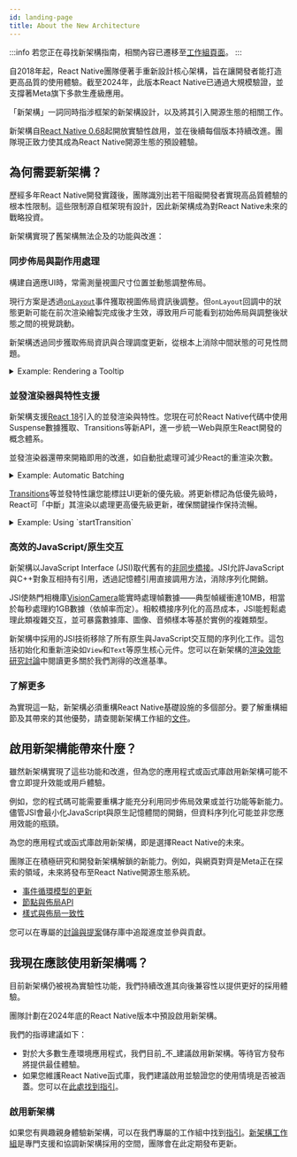 ```yaml
---
id: landing-page
title: About the New Architecture
---
```


:::info
若您正在尋找新架構指南，相關內容已遷移至[工作組頁面](https://github.com/reactwg/react-native-new-architecture#guides)。
:::

自2018年起，React Native團隊便著手重新設計核心架構，旨在讓開發者能打造更高品質的使用體驗。截至2024年，此版本React Native已通過大規模驗證，並支撐著Meta旗下多款生產級應用。

「新架構」一詞同時指涉框架的新架構設計，以及將其引入開源生態的相關工作。

新架構自[React Native 0.68](/blog/2022/03/30/version-068#opting-in-to-the-new-architecture)起開放實驗性啟用，並在後續每個版本持續改進。團隊現正致力使其成為React Native開源生態的預設體驗。

## 為何需要新架構？

歷經多年React Native開發實踐後，團隊識別出若干阻礙開發者實現高品質體驗的根本性限制。這些限制源自框架現有設計，因此新架構成為對React Native未來的戰略投資。

新架構實現了舊架構無法企及的功能與改進：

### 同步佈局與副作用處理

構建自適應UI時，常需測量視圖尺寸位置並動態調整佈局。

現行方案是透過[`onLayout`](/docs/view#onlayout)事件獲取視圖佈局資訊後調整。但`onLayout`回調中的狀態更新可能在前次渲染繪製完成後才生效，導致用戶可能看到初始佈局與調整後狀態之間的視覺跳動。

新架構透過同步獲取佈局資訊與合理調度更新，從根本上消除中間狀態的可見性問題。

<details>
<summary>Example: Rendering a Tooltip</summary>

Measuring and placing a tooltip above a view allows us to showcase what synchronous rendering unlocks. The tooltip needs to know the position of its target view to determine where it should render.

In the current architecture, we use `onLayout` to get the measurements of the view and then update the positioning of the tooltip based on where the view is.

```jsx
function ViewWithTooltip() {
  // ...

  // We get the layout information and pass to ToolTip to position itself
  const onLayout = React.useCallback(event => {
    targetRef.current?.measureInWindow((x, y, width, height) => {
      // This state update is not guaranteed to run in the same commit
      // This results in a visual "jump" as the ToolTip repositions itself
      setTargetRect({x, y, width, height});
    });
  }, []);

  return (
    <>
      <View ref={targetRef} onLayout={onLayout}>
        <Text>Some content that renders a tooltip above</Text>
      </View>
      <Tooltip targetRect={targetRect} />
    </>
  );
}
```

With the New Architecture, we can use [`useLayoutEffect`](https://react.dev/reference/react/useLayoutEffect) to synchronously measure and apply layout updates in a single commit, avoiding the visual "jump".

```jsx
function ViewWithTooltip() {
  // ...

  useLayoutEffect(() => {
    // The measurement and state update for `targetRect` happens in a single commit
    // allowing ToolTip to position itself without intermediate paints
    targetRef.current?.measureInWindow((x, y, width, height) => {
      setTargetRect({x, y, width, height});
    });
  }, [setTargetRect]);

  return (
    <>
      <View ref={targetRef}>
        <Text>Some content that renders a tooltip above</Text>
      </View>
      <Tooltip targetRect={targetRect} />
    </>
  );
}
```

<div className="TwoColumns TwoFigures">
 <figure>
  <img src="/img/new-architecture/async-on-layout.gif" alt="A view that is moving to the corners of the viewport and center with a tooltip rendered either above or below it. The tooltip is rendered after a short delay after the view moves" />
  <figcaption>Asynchronous measurement and render of the ToolTip. [See code](https://gist.github.com/lunaleaps/eabd653d9864082ac1d3772dac217ab9).</figcaption>
</figure>
<figure>
  <img src="/img/new-architecture/sync-use-layout-effect.gif" alt="A view that is moving to the corners of the viewport and center with a tooltip rendered either above or below it. The view and tooltip move in unison." />
  <figcaption>Synchronous measurement and render of the ToolTip. [See code](https://gist.github.com/lunaleaps/148756563999c83220887757f2e549a3).</figcaption>
</figure>
</div>

</details>

### 並發渲染器與特性支援

新架構支援[React 18](https://react.dev/blog/2022/03/29/react-v18)引入的並發渲染與特性。您現在可於React Native代碼中使用Suspense數據獲取、Transitions等新API，進一步統一Web與原生React開發的概念體系。

並發渲染器還帶來開箱即用的改進，如自動批處理可減少React的重渲染次數。

<details>
<summary>Example: Automatic Batching</summary>

With the New Architecture, you'll get automatic batching with the React 18 renderer.

In this example, a slider specifies how many tiles to render. Dragging the slider from 0 to 1000 will fire off a quick succession of state updates and re-renders.

In comparing the renderers for the [same code](https://gist.github.com/lunaleaps/79bb6f263404b12ba57db78e5f6f28b2), you can visually notice the renderer provides a smoother UI, with less intermediate UI updates. State updates from native event handlers, like this native Slider component, are now batched.

<div className="TwoColumns TwoFigures">
 <figure>
  <img src="/img/new-architecture/legacy-renderer.gif" alt="A video demonstrating an app rendering many views according to a slider input. The slider value is adjusted from 0 to 1000 and the UI slowly catches up to rendering 1000 views." />
  <figcaption>Rendering frequent state updates with legacy renderer.</figcaption>
</figure>
<figure>
  <img src="/img/new-architecture/react18-renderer.gif" alt="A video demonstrating an app rendering many views according to a slider input. The slider value is adjusted from 0 to 1000 and the UI resolves to 1000 views faster than the previous example, without as many intermediate states." />
  <figcaption>Rendering frequent state updates with React 18 renderer.</figcaption>
</figure>
</div>
</details>

[Transitions](https://react.dev/reference/react/useTransition)等並發特性讓您能標註UI更新的優先級。將更新標記為低優先級時，React可「中斷」其渲染以處理更高優先級更新，確保關鍵操作保持流暢。

<details>
<summary>Example: Using `startTransition`</summary>

We can build on the previous example to showcase how transitions can interrupt in-progress rendering to handle a newer state update.

We wrap the tile number state update with `startTransition` to indicate that rendering the tiles can be interrupted. `startTransition` also provides a `isPending` flag to tell us when the transition is complete.

```jsx
function TileSlider({value, onValueChange}) {
  const [isPending, startTransition] = useTransition();

  return (
    <>
      <View>
        <Text>
          Render {value} Tiles
        </Text>
        <ActivityIndicator animating={isPending} />
      </View>
      <Slider
        value={1}
        minimumValue={1}
        maximumValue={1000}
        step={1}
        onValueChange={newValue => {
          startTransition(() => {
            onValueChange(newValue);
          });
        }}
      />
    </>
  );
}

function ManyTiles() {
  const [value, setValue] = useState(1);
  const tiles = generateTileViews(value);
  return (
      <TileSlider onValueChange={setValue} value={value} />
      <View>
        {tiles}
      </View>
  )
}
```

You'll notice that with the frequent updates in a transition, React renders fewer intermediate states because it bails out of rendering the state as soon as it becomes stale. In comparison, without transitions, more intermediate states are rendered. Both examples still use automatic batching. Still, transitions give even more power to developers to batch in-progress renders.

<div className="TwoColumns TwoFigures">
<figure>
  <img src="/img/new-architecture/with-transitions.gif" alt="A video demonstrating an app rendering many views (tiles) according to a slider input. The views are rendered in batches as the slider is quickly adjusted from 0 to 1000. There are less batch renders in comparison to the next video." />
  <figcaption>Rendering tiles with transitions to interrupt in-progress renders of stale state. [See code](https://gist.github.com/lunaleaps/eac391bf3fe4c85953cefeb74031bab0/revisions).</figcaption>
</figure>
<figure>
  <img src="/img/new-architecture/without-transitions.gif" alt="A video demonstrating an app rendering many views (tiles) according to a slider input. The views are rendered in batches as the slider is quickly adjusted from 0 to 1000." />
  <figcaption>Rendering tiles without marking it as a transition. [See code](https://gist.github.com/lunaleaps/eac391bf3fe4c85953cefeb74031bab0/revisions).</figcaption>
</figure>
</div>
</details>

### 高效的JavaScript/原生交互

新架構以JavaScript Interface (JSI)取代舊有的[非同步橋接](https://reactnative.dev/blog/2018/06/14/state-of-react-native-2018#architecture)。JSI允許JavaScript與C++對象互相持有引用，透過記憶體引用直接調用方法，消除序列化開銷。

JSI使熱門相機庫[VisionCamera](https://github.com/mrousavy/react-native-vision-camera)能實時處理幀數據——典型幀緩衝達10MB，相當於每秒處理約1GB數據（依幀率而定）。相較橋接序列化的高昂成本，JSI能輕鬆處理此類複雜交互，並可暴露數據庫、圖像、音頻樣本等基於實例的複雜類型。

新架構中採用的JSI技術移除了所有原生與JavaScript交互間的序列化工作。這包括初始化和重新渲染如`View`和`Text`等原生核心元件。您可以在新架構的[渲染效能研究討論](https://github.com/reactwg/react-native-new-architecture/discussions/123)中閱讀更多關於我們測得的改進基準。

### 了解更多

為實現這一點，新架構必須重構React Native基礎設施的多個部分。要了解重構細節及其帶來的其他優勢，請查閱新架構工作組的[文件](https://github.com/reactwg/react-native-new-architecture)。

## 啟用新架構能帶來什麼？

雖然新架構實現了這些功能和改進，但為您的應用程式或函式庫啟用新架構可能不會立即提升效能或用戶體驗。

例如，您的程式碼可能需要重構才能充分利用同步佈局效果或並行功能等新能力。儘管JSI會最小化JavaScript與原生記憶體間的開銷，但資料序列化可能並非您應用效能的瓶頸。

為您的應用程式或函式庫啟用新架構，即是選擇React Native的未來。

團隊正在積極研究和開發新架構解鎖的新能力。例如，與網頁對齊是Meta正在探索的領域，未來將發布至React Native開源生態系統。

- [事件循環模型的更新](https://github.com/react-native-community/discussions-and-proposals/blob/main/proposals/0744-well-defined-event-loop.md)
- [節點與佈局API](https://github.com/react-native-community/discussions-and-proposals/blob/main/proposals/0607-dom-traversal-and-layout-apis.md)
- [樣式與佈局一致性](https://github.com/facebook/yoga/releases/tag/v2.0.0)

您可以在專屬的[討論與提案](https://github.com/react-native-community/discussions-and-proposals/discussions/651)儲存庫中追蹤進度並參與貢獻。

## 我現在應該使用新架構嗎？

目前新架構仍被視為實驗性功能，我們持續改進其向後兼容性以提供更好的採用體驗。

團隊計劃在2024年底的React Native版本中預設啟用新架構。

我們的指導建議如下：

- 對於大多數生產環境應用程式，我們目前_不_建議啟用新架構。等待官方發布將提供最佳體驗。
- 如果您維護React Native函式庫，我們建議啟用並驗證您的使用情境是否被涵蓋。您可以在[此處找到指引](https://github.com/reactwg/react-native-new-architecture#guides)。

### 啟用新架構

如果您有興趣親身體驗新架構，可以在我們專屬的工作組中找到[指引](https://github.com/reactwg/react-native-new-architecture/blob/main/docs/enable-apps.md)。[新架構工作組](https://github.com/reactwg/react-native-new-architecture)是專門支援和協調新架構採用的空間，團隊會在此定期發布更新。